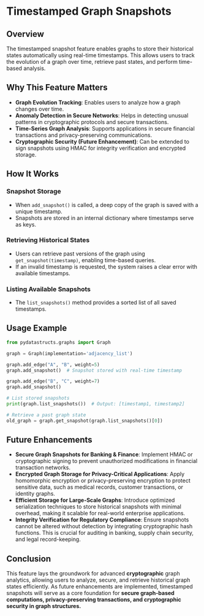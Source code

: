 # Timestamped Graph Snapshots

## Overview

The timestamped snapshot feature enables graphs to store their historical states automatically using real-time timestamps. This allows users to track the evolution of a graph over time, retrieve past states, and perform time-based analysis.

## Why This Feature Matters

- **Graph Evolution Tracking**: Enables users to analyze how a graph changes over time.
- **Anomaly Detection in Secure Networks**: Helps in detecting unusual patterns in cryptographic protocols and secure transactions.
- **Time-Series Graph Analysis**: Supports applications in secure financial transactions and privacy-preserving communications.
- **Cryptographic Security (Future Enhancement)**: Can be extended to sign snapshots using HMAC for integrity verification and encrypted storage.

## How It Works

### **Snapshot Storage**

- When `add_snapshot()` is called, a deep copy of the graph is saved with a unique timestamp.
- Snapshots are stored in an internal dictionary where timestamps serve as keys.

### **Retrieving Historical States**

- Users can retrieve past versions of the graph using `get_snapshot(timestamp)`, enabling time-based queries.
- If an invalid timestamp is requested, the system raises a clear error with available timestamps.

### **Listing Available Snapshots**

- The `list_snapshots()` method provides a sorted list of all saved timestamps.

## Usage Example

```python
from pydatastructs.graphs import Graph

graph = Graph(implementation='adjacency_list')

graph.add_edge("A", "B", weight=5)
graph.add_snapshot()  # Snapshot stored with real-time timestamp

graph.add_edge("B", "C", weight=7)
graph.add_snapshot()

# List stored snapshots
print(graph.list_snapshots())  # Output: [timestamp1, timestamp2]

# Retrieve a past graph state
old_graph = graph.get_snapshot(graph.list_snapshots()[0])
```

## Future Enhancements

- **Secure Graph Snapshots for Banking & Finance**: Implement HMAC or cryptographic signing to prevent unauthorized modifications in financial transaction networks.
- **Encrypted Graph Storage for Privacy-Critical Applications**: Apply homomorphic encryption or privacy-preserving encryption to protect sensitive data, such as medical records, customer transactions, or identity graphs.
- **Efficient Storage for Large-Scale Graphs**: Introduce optimized serialization techniques to store historical snapshots with minimal overhead, making it scalable for real-world enterprise applications.
- **Integrity Verification for Regulatory Compliance**: Ensure snapshots cannot be altered without detection by integrating cryptographic hash functions. This is crucial for auditing in banking, supply chain security, and legal record-keeping.

## Conclusion

This feature lays the groundwork for advanced **cryptographic** graph analytics, allowing users to analyze, secure, and retrieve historical graph states efficiently. As future enhancements are implemented, timestamped snapshots will serve as a core foundation for **secure graph-based computations, privacy-preserving transactions, and cryptographic security in graph structures.**

